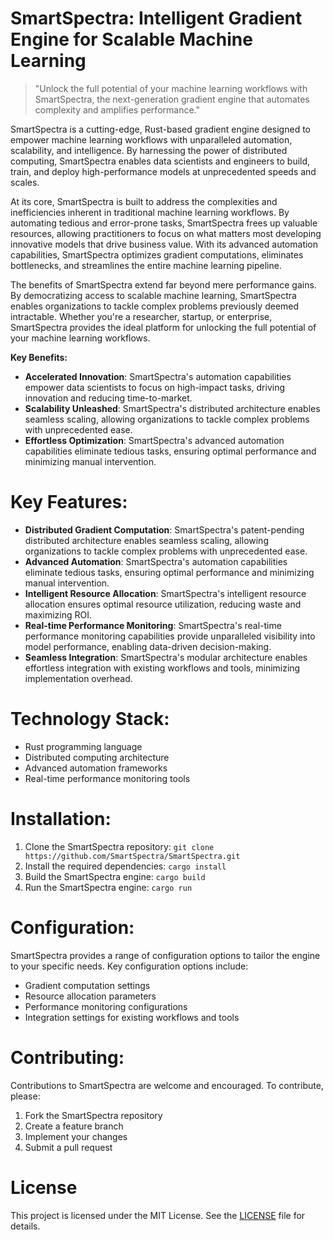 <!-- SmartSpectra_20250802195520_8252 -->

# SmartSpectra: Intelligent Gradient Engine for Scalable Machine Learning
> "Unlock the full potential of your machine learning workflows with SmartSpectra, the next-generation gradient engine that automates complexity and amplifies performance."

SmartSpectra is a cutting-edge, Rust-based gradient engine designed to empower machine learning workflows with unparalleled automation, scalability, and intelligence. By harnessing the power of distributed computing, SmartSpectra enables data scientists and engineers to build, train, and deploy high-performance models at unprecedented speeds and scales.

At its core, SmartSpectra is built to address the complexities and inefficiencies inherent in traditional machine learning workflows. By automating tedious and error-prone tasks, SmartSpectra frees up valuable resources, allowing practitioners to focus on what matters most developing innovative models that drive business value. With its advanced automation capabilities, SmartSpectra optimizes gradient computations, eliminates bottlenecks, and streamlines the entire machine learning pipeline.

The benefits of SmartSpectra extend far beyond mere performance gains. By democratizing access to scalable machine learning, SmartSpectra enables organizations to tackle complex problems previously deemed intractable. Whether you're a researcher, startup, or enterprise, SmartSpectra provides the ideal platform for unlocking the full potential of your machine learning workflows.

**Key Benefits:**
* **Accelerated Innovation**: SmartSpectra's automation capabilities empower data scientists to focus on high-impact tasks, driving innovation and reducing time-to-market.
* **Scalability Unleashed**: SmartSpectra's distributed architecture enables seamless scaling, allowing organizations to tackle complex problems with unprecedented ease.
* **Effortless Optimization**: SmartSpectra's advanced automation capabilities eliminate tedious tasks, ensuring optimal performance and minimizing manual intervention.

# Key Features:
* **Distributed Gradient Computation**: SmartSpectra's patent-pending distributed architecture enables seamless scaling, allowing organizations to tackle complex problems with unprecedented ease.
* **Advanced Automation**: SmartSpectra's automation capabilities eliminate tedious tasks, ensuring optimal performance and minimizing manual intervention.
* **Intelligent Resource Allocation**: SmartSpectra's intelligent resource allocation ensures optimal resource utilization, reducing waste and maximizing ROI.
* **Real-time Performance Monitoring**: SmartSpectra's real-time performance monitoring capabilities provide unparalleled visibility into model performance, enabling data-driven decision-making.
* **Seamless Integration**: SmartSpectra's modular architecture enables effortless integration with existing workflows and tools, minimizing implementation overhead.

# Technology Stack:
* Rust programming language
* Distributed computing architecture
* Advanced automation frameworks
* Real-time performance monitoring tools

# Installation:
1. Clone the SmartSpectra repository: `git clone https://github.com/SmartSpectra/SmartSpectra.git`
2. Install the required dependencies: `cargo install`
3. Build the SmartSpectra engine: `cargo build`
4. Run the SmartSpectra engine: `cargo run`

# Configuration:
SmartSpectra provides a range of configuration options to tailor the engine to your specific needs. Key configuration options include:
* Gradient computation settings
* Resource allocation parameters
* Performance monitoring configurations
* Integration settings for existing workflows and tools

# Contributing:
Contributions to SmartSpectra are welcome and encouraged. To contribute, please:
1. Fork the SmartSpectra repository
2. Create a feature branch
3. Implement your changes
4. Submit a pull request

# License

This project is licensed under the MIT License. See the [LICENSE](https://github.com/SmartSpectra/SmartSpectra/blob/main/LICENSE) file for details.